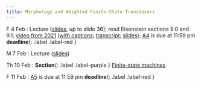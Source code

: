 ```yaml
---
title: Morphology and Weighted Finite-State Transducers
---
```


F 4 Feb
: Lecture ([slides](../assets/slides/wfst.pdf), up to slide 36); read Eisenstein sections 9.0 and 9.1;
[video from 2021](https://drive.google.com/file/d/1MDj3JUBecLOqCMApOWlxG0ZOxmZcQC20/view?usp=sharing)
([with captions](https://drive.google.com/file/d/1zXXPwAFycgIRK-25TctN5IIvo7W2H-ii/view?usp=sharing);
[transcript](https://drive.google.com/file/d/16DyBtGwSOUHVcSMN-hvCWsc0awCyX_n2/view?usp=sharing);
[slides](https://drive.google.com/file/d/1ejcGyncrh5lSe_P7TRX8Slj_roZUWq2p/view?usp=sharing));
[A4](../assets/docs/A4.pdf) is due at 11:59 pm **deadline**{: .label .label-red }

M 7 Feb
: Lecture ([slides](../assets/slides/wfst.pdf))

Th 10 Feb
: **Section**{: .label .label-purple } [Finite-state machines](../assets/slides/Section_6.pdf)

F 11 Feb
: [A5](../assets/docs/A5.pdf) is due at 11:59 pm **deadline**{: .label .label-red }
